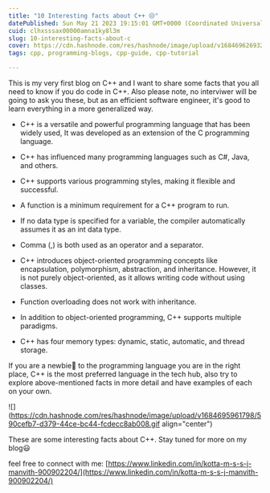 ```yaml
---
title: "10 Interesting facts about C++ 😒"
datePublished: Sun May 21 2023 19:15:01 GMT+0000 (Coordinated Universal Time)
cuid: clhxsssax00000amna1ky8l3m
slug: 10-interesting-facts-about-c
cover: https://cdn.hashnode.com/res/hashnode/image/upload/v1684696269326/75d8ee20-bedb-4fa8-9354-6b880e598047.png
tags: cpp, programming-blogs, cpp-guide, cpp-tutorial

---
```


This is my very first blog on C++ and I want to share some facts that you all need to know if you do code in C++. Also please note, no interviwer will be going to ask you these, but as an efficient software engineer, it's good to learn everything in a more generalized way.

* C++ is a versatile and powerful programming language that has been widely used, It was developed as an extension of the C programming language.
    
* C++ has influenced many programming languages such as C#, Java, and others.
    
* C++ supports various programming styles, making it flexible and successful.
    
* A function is a minimum requirement for a C++ program to run.
    
* If no data type is specified for a variable, the compiler automatically assumes it as an int data type.
    
* Comma (,) is both used as an operator and a separator.
    
* C++ introduces object-oriented programming concepts like encapsulation, polymorphism, abstraction, and inheritance. However, it is not purely object-oriented, as it allows writing code without using classes.
    
* Function overloading does not work with inheritance.
    
* In addition to object-oriented programming, C++ supports multiple paradigms.
    
* C++ has four memory types: dynamic, static, automatic, and thread storage.
    

If you are a newbie🤩 to the programming language you are in the right place, C++ is the most preferred language in the tech hub, also try to explore above-mentioned facts in more detail and have examples of each on your own.

![](https://cdn.hashnode.com/res/hashnode/image/upload/v1684695961798/590cefb7-d379-44ce-bc44-fcdecc8ab008.gif align="center")

These are some interesting facts about C++. Stay tuned for more on my blog😃

feel free to connect with me: [https://www.linkedin.com/in/kotta-m-s-s-j-manvith-900902204/](https://www.linkedin.com/in/kotta-m-s-s-j-manvith-900902204/)